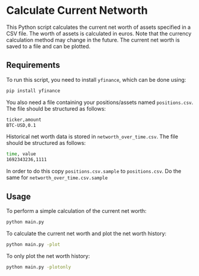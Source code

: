 
# Calculate Current Networth

This Python script calculates the current net worth of assets specified in a CSV file.
The worth of assets is calculated in euros. Note that the currency calculation method may change in the future. The current net worth is saved to a file and can be plotted.

## Requirements

To run this script, you need to install `yfinance`, which can be done using:

```bash
pip install yfinance
```

You also need a file containing your positions/assets named `positions.csv`.
The file should be structured as follows:

```bash
ticker,amount
BTC-USD,0.1
```

Historical net worth data is stored in `networth_over_time.csv`. The file should be structured as follows:

```bash
time, value
1692343236,1111
```

In order to do this copy `positions.csv.sample` to `positions.csv`. Do the same for
`networth_over_time.csv.sample`

## Usage

To perform a simple calculation of the current net worth:

```bash
python main.py
```

To calculate the current net worth and plot the net worth history:

```bash
python main.py -plot
```

To only plot the net worth history:

```bash
python main.py -plotonly
```
